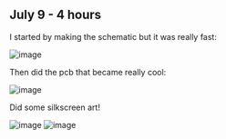 ## July 9 - 4 hours

I started by making the schematic but it was really fast:

![image](https://github.com/user-attachments/assets/587ca0b5-58ec-45e1-b584-117ad297d922)

Then did the pcb that became really cool:

![image](https://github.com/user-attachments/assets/349d0c56-11f3-44f9-9838-9b24d5f6ba67)

Did some silkscreen art! 

![image](https://github.com/user-attachments/assets/b56b61d6-25fd-4d11-a82b-d4b81aba562f)
![image](https://github.com/user-attachments/assets/f7ce47ec-ead0-4057-9b65-d8f363167ea7)
